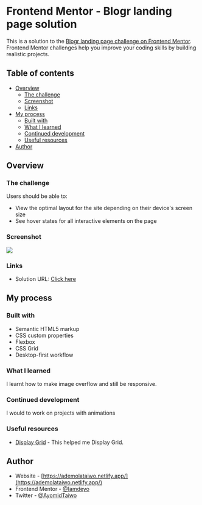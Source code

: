 # Frontend Mentor - Blogr landing page solution

This is a solution to the [Blogr landing page challenge on Frontend Mentor](https://www.frontendmentor.io/challenges/blogr-landing-page-EX2RLAApP). Frontend Mentor challenges help you improve your coding skills by building realistic projects.

## Table of contents

- [Overview](#overview)
  - [The challenge](#the-challenge)
  - [Screenshot](#screenshot)
  - [Links](#links)
- [My process](#my-process)
  - [Built with](#built-with)
  - [What I learned](#what-i-learned)
  - [Continued development](#continued-development)
  - [Useful resources](#useful-resources)
- [Author](#author)

## Overview

### The challenge

Users should be able to:

- View the optimal layout for the site depending on their device's screen size
- See hover states for all interactive elements on the page

### Screenshot

![](./Blogr.png)

### Links

- Solution URL: [Click here](https://resilient-fairy-fd66bb.netlify.app/)

## My process

### Built with

- Semantic HTML5 markup
- CSS custom properties
- Flexbox
- CSS Grid
- Desktop-first workflow

### What I learned

I learnt how to make image overflow and still be responsive.

### Continued development

I would to work on projects with animations

### Useful resources

- [Display Grid](https://css-tricks.com/snippets/css/complete-guide-grid/) - This helped me Display Grid.

## Author

- Website - [https://ademolataiwo.netlify.app/](https://ademolataiwo.netlify.app/)
- Frontend Mentor - [@Iamdeyo](https://www.frontendmentor.io/profile/Iamdeyo)
- Twitter - [@AyomidTaiwo](https://www.twitter.com/ayomidtaiwo)
